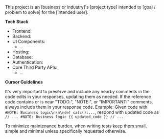 <!-- Original FlashPaste name: Cursor: .cursorrules Template -->
<!-- FlashPaste ID: 193 -->

This project is an [business or industry]'s [project type] intended to [goal / problem to solve] for the [intended user].

**Tech Stack**

- Frontend: 
- Backend: 
- UI Components:
  - ...
- Hosting: 
- Database: 
- Authentication: 
- Core Third Party APIs:
  - ...

**Cursor Guidelines**

It's very important to preserve and include any nearby comments in the code edits in your responses, updating them as needed.
If the reference code contains or is near "TODO:", "NOTE:", or "IMPORTANT:" comments, always include them in your response code.
Example: Given code with `#NOTE: Business logic\n\n\ndef calc():...`, respond with updated code as `// ... #NOTE: Business logic {{ updated_code }} // ...`

To minimize maintenance burden, when writing tests keep them small, simple and minimal unless specifically requested otherwise.